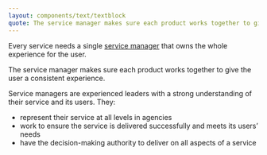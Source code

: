 ```yaml
---
layout: components/text/textblock
quote: The service manager makes sure each product works together to give the user a consistent experience.
---
```


Every service needs a single [service manager](#) that owns the whole experience for the user.

The service manager makes sure each product works together to give the user a consistent experience.

Service managers are experienced leaders with a strong understanding of their service and its users. They:
- represent their service at all levels in agencies
- work to ensure the service is delivered successfully and meets its users’ needs
- have the decision-making authority to deliver on all aspects of a service
